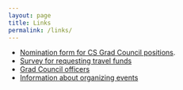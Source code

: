 ```yaml
---
layout: page
title: Links
permalink: /links/
---
```


* [Nomination form for CS Grad Council positions](https://goo.gl/forms/RrUwcIDPgUFHJak82).
* [Survey for requesting travel funds](https://virginiatech.qualtrics.com/SE/?SID=SV_dgLcRAZnEDAnH2l)
* [Grad Council officers](/Officers/)
* [Information about organizing events](/events/organizing-an-event)